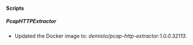
#### Scripts
##### PcapHTTPExtractor
- Updated the Docker image to: *demisto/pcap-http-extractor:1.0.0.32113*.
